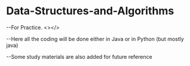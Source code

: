 # Data-Structures-and-Algorithms

--For Practice. <></>

--Here all the coding will be done either in Java or in Python (but mostly java)

--Some study materials are also added for future reference

